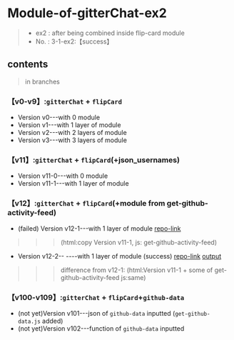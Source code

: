 # Module-of-gitterChat-ex2
>- ex2 : after being combined inside flip-card module
>- No. : 3-1-ex2:【success】

##  contents
>in branches

### 【v0-v9】:`gitterChat` + `flipCard`
- Version v0---with 0 module
- Version v1---with 1 layer  of module
- Version v2---with 2 layers of module
- Version v3---with 3 layers of module

### 【v11】:`gitterChat` + `flipCard`(+json_usernames)
- Version v11-0---with 0 module
- Version v11-1---with 1 layer  of module

### 【v12】:`gitterChat` + `flipCard`(+module from get-github-activity-feed)
- (failed) Version v12-1---with 1 layer  of module  [repo-link](https://github.com/kiecoo/de-for-testingOutput/tree/16b72984d4e69c61417d300affcdf46bb2da4d73)
>>>  (html:copy Version v11-1,    js: get-github-activity-feed)
- Version v12-2-- ----with 1 layer  of module  (success)  [repo-link](https://github.com/kiecoo/de-for-testingOutput) [output](https://i.imgur.com/lYyPP7t.png)
>>> difference from v12-1: (html:Version v11-1 + some of  get-github-activity-feed    js:same)

### 【v100-v109】:`gitterChat` + `flipCard`+`github-data`
- (not yet)Version v101---json of `github-data` inputted (`get-github-data.js` added)
- (not yet)Version v102---function of `github-data` inputted
